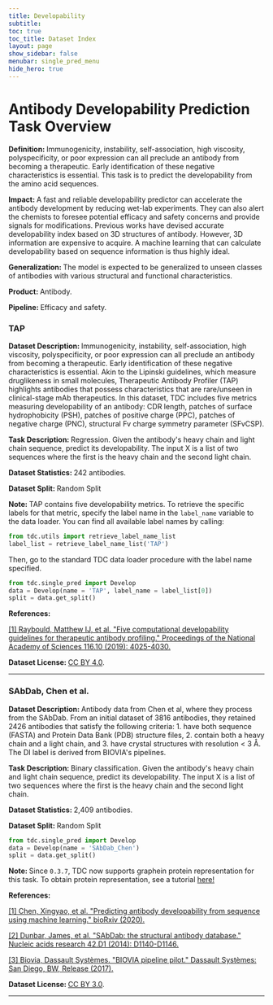 ```yaml
---
title: Developability
subtitle: 
toc: true
toc_title: Dataset Index
layout: page
show_sidebar: false
menubar: single_pred_menu
hide_hero: true
---
```


# Antibody Developability Prediction Task Overview

<div class="box">
	

<p class='is-size-6'>  <strong> Definition: </strong> 
Immunogenicity, instability, self-association, high viscosity, polyspecificity, or poor expression can all preclude an antibody from becoming a therapeutic. Early identification of these negative characteristics is essential. This task is to predict the developability from the amino acid sequences.
</p>

<p class="is-size-6"> <strong> Impact: </strong>  
A fast and reliable developability predictor can accelerate the antibody development by reducing wet-lab experiments. They can also alert the chemists to foresee potential efficacy and safety concerns and provide signals for modifications. Previous works have devised accurate developability index based on 3D structures of antibody. However, 3D information are expensive to acquire. A machine learning that can calculate developability based on sequence information is thus highly ideal. 
</p>

<p class="is-size-6"> <strong> Generalization: </strong> 
The model is expected to be generalized to unseen classes of antibodies with various structural and functional characteristics.
</p>

<p class="is-size-6"> <strong> Product: </strong> Antibody. </p>

<p class="is-size-6"> <strong> Pipeline: </strong> Efficacy and safety. </p>

</div>

### TAP

<p class='is-size-6'>  <strong> Dataset Description: </strong> Immunogenicity, instability, self-association, high viscosity, polyspecificity, or poor expression can all preclude an antibody from becoming a therapeutic. Early identification of these negative characteristics is essential. Akin to the Lipinski guidelines, which measure druglikeness in small molecules, Therapeutic Antibody Profiler (TAP) highlights antibodies that possess characteristics that are rare/unseen in clinical-stage mAb therapeutics. In this dataset, TDC includes five metrics measuring developability of an antibody: CDR length, patches of surface hydrophobicity (PSH), patches of positive charge (PPC), patches of negative charge (PNC), structural Fv charge symmetry parameter (SFvCSP). </p>

<p class='is-size-6'>  <strong> Task Description: </strong>Regression. Given the antibody's heavy chain and light chain sequence, predict its developability. The input X is a list of two sequences where the first is the heavy chain and the second light chain.</p>

<p class='is-size-6'>  <strong> Dataset Statistics: </strong> 242 antibodies. </p>

<p class='is-size-6'>  <strong> Dataset Split: </strong> <span class="tag is-info is-light">Random Split</span> </p>

<p class='is-size-6'>  <strong> Note: </strong> TAP contains five developability metrics. To retrieve the specific labels for that metric, specify the label name in the <code>label_name</code> variable to the data loader. You can find all available label names by calling: </p>

```python
from tdc.utils import retrieve_label_name_list
label_list = retrieve_label_name_list('TAP')
```

<p class="is-size-6"> Then, go to the standard TDC data loader procedure with the label name specified. </p>

``` python
from tdc.single_pred import Develop
data = Develop(name = 'TAP', label_name = label_list[0])
split = data.get_split()
```

<p class='is-size-6'>  <strong> References: </strong>  </p>

<a href="https://www.pnas.org/content/116/10/4025.short">[1] Raybould, Matthew IJ, et al. "Five computational developability guidelines for therapeutic antibody profiling." Proceedings of the National Academy of Sciences 116.10 (2019): 4025-4030.</a> 

<p class='is-size-6'> <strong> Dataset License: </strong>  <a href="https://creativecommons.org/licenses/by/4.0/">CC BY 4.0</a>.</p>

<hr />


### SAbDab, Chen et al.

<p class='is-size-6'>  <strong> Dataset Description: </strong> Antibody data from Chen et al, where they process from the SAbDab. From an initial dataset of 3816 antibodies, they retained 2426 antibodies that satisfy the following criteria: 1. have both sequence (FASTA) and Protein Data Bank (PDB) structure files, 2. contain both a heavy chain and a light chain, and 3. have crystal structures with resolution < 3 Å. The DI label is derived from BIOVIA's pipelines.  </p>

<p class='is-size-6'>  <strong> Task Description: </strong>Binary classification. Given the antibody's heavy chain and light chain sequence, predict its developability. The input X is a list of two sequences where the first is the heavy chain and the second light chain.</p>

<p class='is-size-6'>  <strong> Dataset Statistics: </strong> 2,409 antibodies. </p>

<p class='is-size-6'>  <strong> Dataset Split: </strong> <span class="tag is-info is-light">Random Split</span> </p>

``` python
from tdc.single_pred import Develop
data = Develop(name = 'SAbDab_Chen')
split = data.get_split()
```

<p class='is-size-6'>  <strong> Note: </strong> Since <code>0.3.7</code>, TDC now supports graphein protein representation for this task. To obtain protein representation, see a tutorial <a href="https://github.com/mims-harvard/TDC/blob/main/tutorials/graphein_demo_developability.ipynb"> here! </a> </p>



<p class='is-size-6'>  <strong> References: </strong>  </p>

<a href="https://www.biorxiv.org/content/10.1101/2020.06.18.159798v1.abstract">[1] Chen, Xingyao, et al. "Predicting antibody developability from sequence using machine learning." bioRxiv (2020).
</a> 

<a href="https://academic.oup.com/nar/article-abstract/42/D1/D1140/1044118">[2] Dunbar, James, et al. "SAbDab: the structural antibody database." Nucleic acids research 42.D1 (2014): D1140-D1146.
</a> 

<a href="">[3] Biovia, Dassault Systèmes. "BIOVIA pipeline pilot." Dassault Systèmes: San Diego, BW, Release (2017).
</a> 

<p class='is-size-6'> <strong> Dataset License: </strong>  <a href="https://creativecommons.org/licenses/by/3.0/">CC BY 3.0</a>.</p>

<hr />